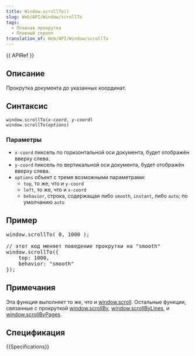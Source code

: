 ```yaml
---
title: Window.scrollTo()
slug: Web/API/Window/scrollTo
tags:
  - Плавная прокрутка
  - Плавный скролл
translation_of: Web/API/Window/scrollTo
---
```

<div>{{ APIRef }}</div>

<h2 id="Summary">Описание</h2>

<p>Прокрутка документа до указанных координат.</p>

<h2 id="Syntax">Синтаксис</h2>

<pre class="syntaxbox"><code>window.scrollTo(<em>x-coord</em>, <em>y-coord</em>)
window.scrollTo(<em>options</em>)</code></pre>

<h3 id="Parameters">Параметры</h3>

<ul>
 <li><code>x-coord</code> пиксель по горизонтальной оси документа, будет отображён вверху слева.</li>
 <li><code>y-coord</code> пиксель по вертикальной оси документа, будет отображён вверху слева.</li>
 <li><code>options</code> объект с тремя возможными параметрами:
  <ul>
   <li><code>top</code>, то же, что и <code>y-coord</code></li>
   <li><code>left</code>, то же, что и <code>x-coord</code></li>
   <li><code>behavior</code>, строка, содержащая либо <code>smooth</code>, <code>instant</code>, либо <code>auto</code>; по умолчанию <code>auto</code></li>
  </ul>
 </li>
</ul>

<h2 id="Example">Пример</h2>

<pre class="brush:js">window.scrollTo( 0, 1000 );

// этот код меняет поведение прокрутки на "smooth"
window.scrollTo({
    top: 1000,
    behavior: "smooth"
});</pre>

<h2 id="Notes">Примечания</h2>

<p>Эта функция выполняет то же, что и <a href="/en-US/docs/DOM/Window.scroll">window.scroll</a>. Остальные функции, связанные с прокруткой <a href="/en-US/docs/DOM/Window.scrollBy">window.scrollBy</a>, <a href="/en-US/docs/DOM/Window.scrollByLines">window.scrollByLines</a>, и <a href="/en-US/docs/DOM/Window.scrollByPages">window.scrollByPages</a>.</p>

<h2 id="Specification">Спецификация</h2>

{{Specifications}}
